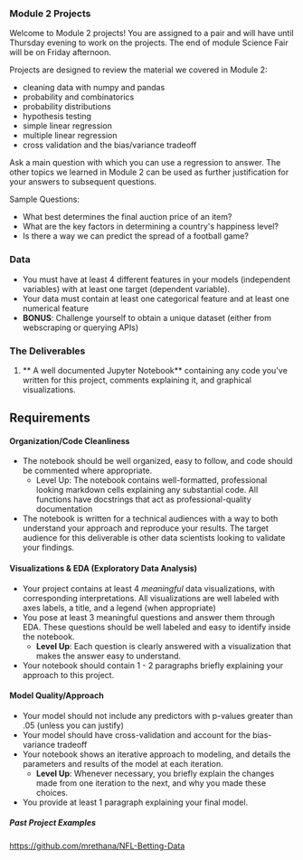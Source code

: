 ### Module 2 Projects

Welcome to Module 2 projects! You are assigned to a pair and will have until Thursday evening to work on the projects. The end of module Science Fair will be on Friday afternoon.

Projects are designed to review the material we covered in Module 2:

* cleaning data with numpy and pandas
* probability and combinatorics
* probability distributions
* hypothesis testing
* simple linear regression
* multiple linear regression
* cross validation and the bias/variance tradeoff

Ask a main question with which you can use a regression to answer. The other topics we learned in Module 2 can be used as further justification for your answers to subsequent questions.

Sample Questions:

* What best determines the final auction price of an item?
* What are the key factors in determining a country's happiness level?
* Is there a way we can predict the spread of a football game?


### Data
* You must have at least 4 different features in your models (independent variables) with at least one target (dependent variable).
* Your data must contain at least one categorical feature and at least one numerical feature
* **BONUS**: Challenge yourself to obtain a unique dataset (either from webscraping or querying APIs)

### The Deliverables

1. ** A well documented Jupyter Notebook** containing any code you've written for this project, comments explaining it, and graphical visualizations.

## Requirements

#### Organization/Code Cleanliness

* The notebook should be well organized, easy to follow,  and code should be commented where appropriate.  
    * Level Up: The notebook contains well-formatted, professional looking markdown cells explaining any substantial code. All functions have docstrings that act as professional-quality documentation
* The notebook is written for a technical audiences with a way to both understand your approach and reproduce your results. The target audience for this deliverable is other data scientists looking to validate your findings.

#### Visualizations & EDA (Exploratory Data Analysis)

* Your project contains at least 4 _meaningful_ data visualizations, with corresponding interpretations. All visualizations are well labeled with axes labels, a title, and a legend (when appropriate)  
* You pose at least 3 meaningful questions and answer them through EDA.  These questions should be well labeled and easy to identify inside the notebook.
    * **Level Up**: Each question is clearly answered with a visualization that makes the answer easy to understand.   
* Your notebook should contain 1 - 2 paragraphs briefly explaining your approach to this project.


#### Model Quality/Approach

* Your model should not include any predictors with p-values greater than .05 (unless you can justify)
* Your model should have cross-validation and account for the bias-variance tradeoff  
* Your notebook shows an iterative approach to modeling, and details the parameters and results of the model at each iteration.  
    * **Level Up**: Whenever necessary, you briefly explain the changes made from one iteration to the next, and why you made these choices.  
* You provide at least 1 paragraph explaining your final model.   


##### Past Project Examples

https://github.com/mrethana/NFL-Betting-Data
